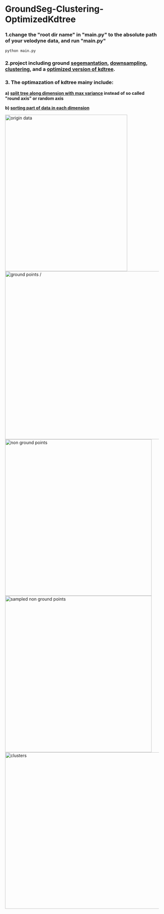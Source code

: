 # GroundSeg-Clustering-OptimizedKdtree

### 1.change the "root dir name" in "main.py" to the absolute path of your velodyne data, and run "main.py"
   `python main.py`

### 2.project including ground [segemantation]( /), [downsampling]( /), [clustering]( /), and a [optimized version of kdtree]( /).

### 3. The optimazation of kdtree mainy include:

  **a) [split tree along dimension with max variance]( /) instead of so called "round axis" or random axis**

  **b) [sorting part of data in each dimension]( /)**

<img src="https://user-images.githubusercontent.com/38379703/144193381-e9574be0-e31d-4908-86f7-74023f1ca459.png" width=400 height=512 title = "origin data"/> <img src="https://user-images.githubusercontent.com/38379703/144193411-1d2094d6-988d-4e0a-ae81-e67a9dfc6452.png" width=512 height=550 title = "ground points / ">
<img src="https://user-images.githubusercontent.com/38379703/144193430-15223a2e-5611-411f-ba9c-ef926a0ccad7.png" width=480 height=512 title = "non ground points" /> <img src="https://user-images.githubusercontent.com/38379703/144193439-c692ab4a-6a8f-4088-8d35-1a0f06ca54b1.png" width=480 height=512 title = "sampled non ground points" />
<img src="https://user-images.githubusercontent.com/38379703/144193454-9904c17e-f7bb-4858-8c2f-6847dcd0dbab.png" width=1024 height=512 title = "clusters" />


